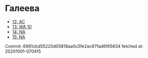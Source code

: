 # Галеева
- [12: AC](12.md)
- [13: WA 10](13.md)
- [14: NA](14.md)
- [15: NA](15.md)

Commit: 6981cbd55220d05818aa0c5fe2ac67fad6f65834
 fetched at: 20201001-070415
